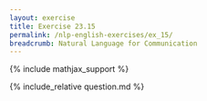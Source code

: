 ```yaml
---
layout: exercise
title: Exercise 23.15
permalink: /nlp-english-exercises/ex_15/
breadcrumb: Natural Language for Communication
---
```


{% include mathjax_support %}

<div><i class="arrow-up loader" data-chapter="nlp-english-exercises" data-exercise="ex_15" data-rating="0"></i></div>
{% include_relative question.md %}
